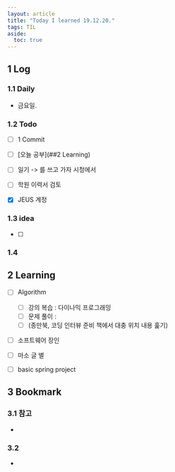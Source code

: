 ```yaml
---
layout: article
title: "Today I learned 19.12.20."
tags: TIL
aside:
  toc: true
---
```


## 1 Log

### 1.1 Daily

- 금요일. 

### 1.2 Todo

- [ ] 1 Commit
- [ ] [오늘 공부](##2 Learning)
- [ ] 일기 -> 를 쓰고 가자 시청에서
- [ ] 학원 이력서 검토
- [x] JEUS 계정


### 1.3 idea

- [ ] 

### 1.4 

## 2 Learning

- [ ] Algorithm
  - [ ] 강의 복습 : 다이나믹 프로그래밍
  - [ ] 문제 풀이 : 
  - [ ] (종만북, 코딩 인터뷰 준비 책에서 대충 위치 내용 훑기)
- [ ] 소프트웨어 장인
- [ ] 마소 글 별
- [ ] basic spring project
  
  



## 3 Bookmark
### 3.1 참고

- 

### 3.2 

- 